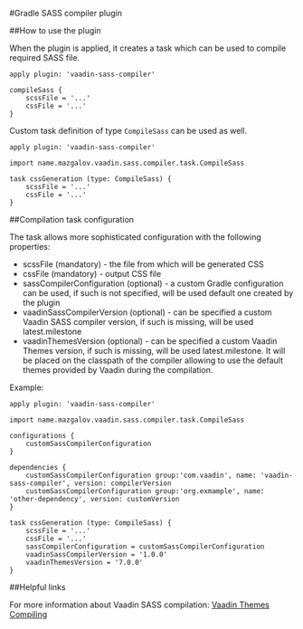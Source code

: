 #Gradle SASS compiler plugin

##How to use the plugin

When the plugin is applied, it creates a task which can be used to compile required SASS file.

```
apply plugin: 'vaadin-sass-compiler'

compileSass {
    scssFile = '...'
    cssFile = '...'
}
```

Custom task definition of type `CompileSass` can be used as well.

```
apply plugin: 'vaadin-sass-compiler'

import name.mazgalov.vaadin.sass.compiler.task.CompileSass

task cssGeneration (type: CompileSass) {
    scssFile = '...'
    cssFile = '...'
}
```

##Compilation task configuration

The task allows more sophisticated configuration with the following properties:

* scssFile (mandatory) - the file from which will be generated CSS
* cssFile (mandatory) - output CSS file
* sassCompilerConfiguration (optional) - a custom Gradle configuration can be used, if such is not specified, will be used default one created by the plugin
* vaadinSassCompilerVersion (optional) - can be specified a custom Vaadin SASS compiler version, if such is missing, will be used latest.milestone
* vaadinThemesVersion (optional) - can be specified a custom Vaadin Themes version, if such is missing, will be used latest.milestone. It will be placed on the classpath of the compiler allowing to use the default themes provided by Vaadin during the compilation.

Example:

```
apply plugin: 'vaadin-sass-compiler'

import name.mazgalov.vaadin.sass.compiler.task.CompileSass

configurations {
    customSassCompilerConfiguration
}

dependencies {
    customSassCompilerConfiguration group:'com.vaadin', name: 'vaadin-sass-compiler', version: compilerVersion
    customSassCompilerConfiguration group:'org.exmample', name: 'other-dependency', version: customVersion
}

task cssGeneration (type: CompileSass) {
    scssFile = '...'
    cssFile = '...'
    sassCompilerConfiguration = customSassCompilerConfiguration
    vaadinSassCompilerVersion = '1.0.0'
    vaadinThemesVersion = '7.0.0'
}
```

##Helpful links

For more information about Vaadin SASS compilation: [Vaadin Themes Compiling](https://vaadin.com/docs/-/part/framework/themes/themes-compiling.html)